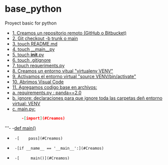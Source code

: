 # base_python
Proyect basic for python

- [1. Creamos un repositorio remoto (GitHub o Bitbucket)](#Creamos)
- [2. Git checkout -b trunk o main](#Creamos)
- [3. touch README.md](#Creamos)
- [4. touch __main__py](#Creamos)
- [5. touch __init__.py](#Creamos)
- [6. touch .gitignore](#Creamos)
- [7. touch requeriments.py](#Creamos)
- [8. Creamos un entorno vitual "virtualenv VENV"](#Creamos)
- [9. Activamos el entorno virtual "source VENV/bin/activate"](#Creamos)
- [10. Abrimos Visual Code](#Creamos)
- [11. Agregamos codigo base en archivos:](#Creamos)
- [   a. requirements.py : panda==2.0](#Creamos)
- [   b. ignore: declaraciones para que ignore toda las carpetas deñ entorno virtual: VENV](#Creamos)
- [   c. main.py:](#Creamos)
  ```json
      -[import](#Creamos)
'''-      -[def main()](#Creamos)
-      -[    pass](#Creamos)
-      -[if __name__ == '__main__':](#Creamos)
-      -[     main()](#Creamos) 
